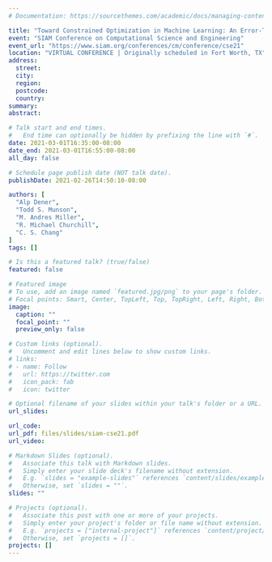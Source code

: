 ```yaml
---
# Documentation: https://sourcethemes.com/academic/docs/managing-content/

title: "Toward Constrained Optimization in Machine Learning: An Error-Tolerant Multisecant Method for Training PINNs"
event: "SIAM Conference on Computational Science and Engineering"
event_url: "https://www.siam.org/conferences/cm/conference/cse21"
location: "VIRTUAL CONFERENCE | Originally scheduled in Fort Worth, TX"
address:
  street:
  city:
  region:
  postcode:
  country:
summary:
abstract:

# Talk start and end times.
#   End time can optionally be hidden by prefixing the line with `#`.
date: 2021-03-01T16:35:00-08:00
date_end: 2021-03-01T16:55:00-08:00
all_day: false

# Schedule page publish date (NOT talk date).
publishDate: 2021-02-26T14:50:10-08:00

authors: [
  "Alp Dener",
  "Todd S. Munson",
  "M. Andres Miller",
  "R. Michael Churchill",
  "C. S. Chang"
]
tags: []

# Is this a featured talk? (true/false)
featured: false

# Featured image
# To use, add an image named `featured.jpg/png` to your page's folder. 
# Focal points: Smart, Center, TopLeft, Top, TopRight, Left, Right, BottomLeft, Bottom, BottomRight.
image:
  caption: ""
  focal_point: ""
  preview_only: false

# Custom links (optional).
#   Uncomment and edit lines below to show custom links.
# links:
# - name: Follow
#   url: https://twitter.com
#   icon_pack: fab
#   icon: twitter

# Optional filename of your slides within your talk's folder or a URL.
url_slides:

url_code:
url_pdf: files/slides/siam-cse21.pdf
url_video:

# Markdown Slides (optional).
#   Associate this talk with Markdown slides.
#   Simply enter your slide deck's filename without extension.
#   E.g. `slides = "example-slides"` references `content/slides/example-slides.md`.
#   Otherwise, set `slides = ""`.
slides: ""

# Projects (optional).
#   Associate this post with one or more of your projects.
#   Simply enter your project's folder or file name without extension.
#   E.g. `projects = ["internal-project"]` references `content/project/deep-learning/index.md`.
#   Otherwise, set `projects = []`.
projects: []
---
```

